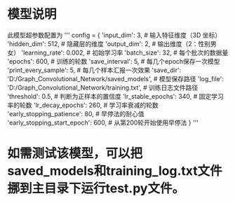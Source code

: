 # 模型说明
此模型超参数配置为
'''
config = {
    'input_dim': 3,  # 输入特征维度（3D 坐标）
    'hidden_dim': 512,  # 隐藏层的维度
    'output_dim': 2,  # 输出维度（2：性别男女）
    'learning_rate': 0.002,  # 初始学习率
    'batch_size': 32,  # 每个批次的数据量
    'epochs': 600,  # 训练的轮数
    'save_interval': 5,  # 每几个epoch保存一次模型
    'print_every_sample': 5,  # 每几个样本汇报一次效果
    'save_dir': 'D:/Graph_Convolutional_Network/saved_models',  # 模型保存路径
    'log_file': 'D:/Graph_Convolutional_Network/training.txt',  # 训练日志文件路径
    'threshold': 0.5,  # 判断为正样本的置信度
    'lr_stable_epochs': 340,  # 固定学习率的轮数
    'lr_decay_epochs': 260,  # 学习率衰减的轮数
    'early_stopping_patience': 80,  # 早停法的耐心值
    'early_stopping_start_epoch': 600,  # 从第200轮开始使用早停法
}
'''
# 如需测试该模型，可以把saved_models和training_log.txt文件挪到主目录下运行test.py文件。
